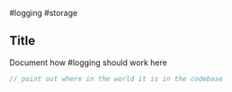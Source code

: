 #logging #storage 

## Title
Document how #logging should work here

```C#
// point out where in the world it is in the codebase
```
